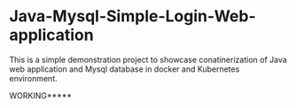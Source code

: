 # Java-Mysql-Simple-Login-Web-application

This is a simple demonstration project to showcase conatinerization of Java web application and Mysql database in docker and Kubernetes environment.

WORKING*****
